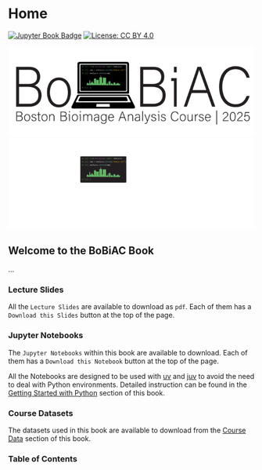 # <i class="fas fa-home"></i> Home

[![Jupyter Book Badge](https://jupyterbook.org/badge.svg)](https://jupyterbook.org)
[![License: CC BY 4.0](https://img.shields.io/badge/License-CC_BY_4.0-blue.svg)](https://creativecommons.org/licenses/by/4.0/)

<!-- using both but only one at a time will be shown depending on the dark or light mode -->
<img src="./_static/logo/bobiac_logos_svgexport-03.svg" alt="BoBiAC Logo" class="landing-logo logo-light"/>
<img src="./_static/logo/bobiac_logos_svgexport-04.svg" alt="BoBiAC Logo" class="landing-logo logo-dark"/>

## Welcome to the BoBiAC Book

...

### Lecture Slides

All the `Lecture Slides` are available to download as `pdf`. Each of them has a `Download this Slides` button at the top of the page.

### Jupyter Notebooks

The `Jupyter Notebooks` within this book are available to download. Each of them has a `Download this Notebook` button at the top of the page.

All the Notebooks are designed to be used with [uv](https://docs.astral.sh/uv/getting-started/installation/) and [juv](https://github.com/manzt/juv) to avoid the need to deal with Python environments. Detailed instruction can be found in the [Getting Started with Python](./content/02_getting_started_with_python/getting_started_with_python.md) section of this book.

### Course Datasets

The datasets used in this book are available to download from the [Course Data](./data/course_data.md) section of this book.

### Table of Contents

```{tableofcontents}
```
